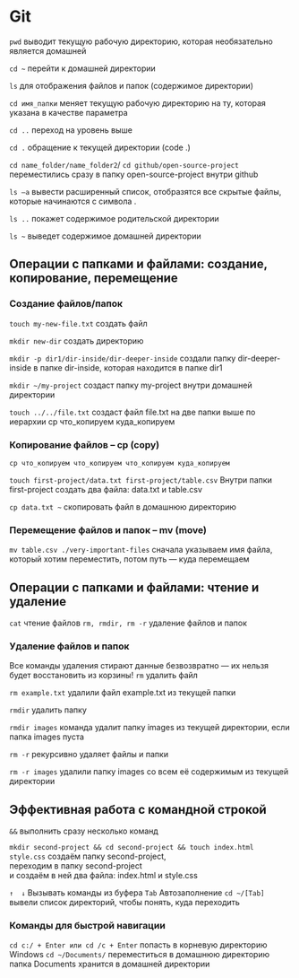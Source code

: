 # Git
 
`pwd` выводит текущую рабочую директорию, которая необязательно является домашней
 
`cd ~` перейти к домашней директории
 
`ls` для отображения файлов и папок (содержимое директории)
 
`cd имя_папки` меняет текущую рабочую директорию на ту, которая указана в качестве параметра
 
`cd ..` переход на уровень выше
 
`cd .` обращение к текущей директории (code .)
 
`cd name_folder/name_folder2`/
`cd github/open-source-project` переместились сразу в папку open-source-project внутри github
 
`ls –a`
вывести расширенный список, отобразятся все скрытые файлы, которые начинаются с символа .
 
`ls ..`
покажет содержимое родительской директории
 
`ls ~`
выведет содержимое домашней директории
 
## Операции с папками и файлами: создание, копирование, перемещение
### Создание файлов/папок
`touch my-new-file.txt`
создать файл
 
`mkdir new-dir`
создать директорию
 
`mkdir -p dir1/dir-inside/dir-deeper-inside`
создали папку dir-deeper-inside в папке dir-inside, которая находится в папке dir1
 
`mkdir ~/my-project`
создаст папку my-project внутри домашней директории
 
`touch ../../file.txt`
создаст файл file.txt на две папки выше по иерархии
cp что_копируем куда_копируем
 
### Копирование файлов – cp (copy)
 
`cp что_копируем что_копируем что_копируем куда_копируем`
 
`touch first-project/data.txt first-project/table.csv`
Внутри папки first-project создать два файла: data.txt и table.csv
 
`cp data.txt ~`
скопировать файл в домашнюю директорию
 
### Перемещение файлов и папок – mv (move)
`mv table.csv ./very-important-files`
сначала указываем имя файла, который хотим переместить, потом путь — куда перемещаем
 
## Операции с папками и файлами: чтение и удаление
 
`cat` чтение файлов
`rm, rmdir, rm -r` удаление файлов и папок
### Удаление файлов и папок
Все команды удаления стирают данные безвозвратно — их нельзя будет восстановить из корзины!
`rm` удалить файл
 
`rm example.txt` удалили файл example.txt из текущей папки
 
`rmdir` удалить папку
 
`rmdir images` команда удалит папку images из текущей директории, если папка images пуста
 
`rm -r` рекурсивно удаляет файлы и папки
 
`rm -r images`
удалили папку images со всем её содержимым из текущей директории
## Эффективная работа с командной строкой
`&&` выполнить сразу несколько команд
 
`mkdir second-project && cd second-project && touch index.html style.css`
создаём папку second-project,<br>
переходим в папку second-project<br>
и создаём в ней два файла: index.html и style.css<br>
 
`↑	↓` Вызывать команды из буфера
`Tab` Автозаполнение
`cd ~/[Tab]` вывели список директорий, чтобы понять, куда переходить
 
### Команды для быстрой навигации
`cd c:/ + Enter или
cd /c + Enter` попасть в корневую директорию Windows
`cd ~/Documents/` переместиться в домашнюю директорию
папка Documents хранится в домашней директории

